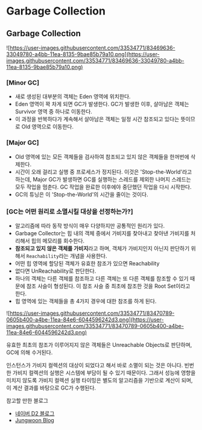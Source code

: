 # Garbage Collection

## **Garbage Collection**

![https://user-images.githubusercontent.com/33534771/83469636-33049780-a4bb-11ea-8135-9bae85b79a10.png](https://user-images.githubusercontent.com/33534771/83469636-33049780-a4bb-11ea-8135-9bae85b79a10.png)

### **[Minor GC]**

- 새로 생성된 대부분의 객체는 Eden 영역에 위치한다.
- Eden 영역이 꽉 차게 되면 GC가 발생한다. GC가 발생한 이후, 살아남은 객체는 Survivor 영역 중 하나로 이동한다.
- 이 과정을 반복하다가 계속해서 살아남은 객체는 일정 시간 참조되고 있다는 뜻이므로 Old 영역으로 이동한다.

### **[Major GC]**

- Old 영역에 있는 모든 객체들을 검사하여 참조되고 있지 않은 객체들을 한꺼번에 삭제한다.
- 시간이 오래 걸리고 실행 중 프로세스가 정지된다. 이것은 'Stop-the-World'라고 하는데, Major GC가 발생하면 GC를 실행하는 스레드를 제외한 나머지 스레드는 모두 작업을 멈춘다. GC 작업을 완료한 이후에야 중단했던 작업을 다시 시작한다.
- GC의 튜닝은 이 'Stop-the-World'의 시간을 줄이는 것이다.

### **[GC는 어떤 원리로 소멸시킬 대상을 선정하는가?]**

- 알고리즘에 따라 동작 방식이 매우 다양하지만 공통적인 원리가 있다.
- Garbage Collector는 힙 내의 객체 중에서 가비지를 찾아내고 찾아낸 가비지를 처리해서 힙의 메모리를 회수한다.
- **참조되고 있지 않은 객체를 가비지**라고 하며, 객체가 가비지인지 아닌지 판단하기 위해서 `Reachability`라는 개념을 사용한다.
- 어떤 힙 영역에 할당된 객체가 유효한 참조가 있으면 Reachability
- 없다면 UnReachability로 판단한다.
- 하나의 객체는 다른 객체를 참조하고 다른 객체는 또 다른 객체를 참조할 수 있기 때문에 참조 사슬이 형성된다. 이 참조 사슬 중 최초에 참조한 것을 Root Set이라고 한다.
- 힙 영역에 있는 객체들을 총 4가지 경우에 대한 참조를 하게 된다.

![https://user-images.githubusercontent.com/33534771/83470789-0605b400-a4be-11ea-84e6-6044596242d3.png](https://user-images.githubusercontent.com/33534771/83470789-0605b400-a4be-11ea-84e6-6044596242d3.png)

유효한 최초의 참조가 이루어지지 않은 객체들은 Unreachable Objects로 판단하며, GC에 의해 수거된다.

인스턴스가 가비지 컬렉션의 대상이 되었다고 해서 바로 소멸이 되는 것은 아니다. 빈번한 가비지 컬렉션의 실행은 시스템에 부담이 될 수 있기 때문이다. 그래서 성능에 영향을 미치지 않도록 가비지 컬렉션 실행 타이밍은 별도의 알고리즘을 기반으로 계산이 되며, 이 계산 결과를 바탕으로 GC가 수행된다.

참고할 만한 블로그

- [네이버 D2 블로그](https://d2.naver.com/helloworld/329631)
- [Jungwoon Blog](https://jungwoon.github.io/java,%20gc/2019/07/27/Garbage-Collection.html)
